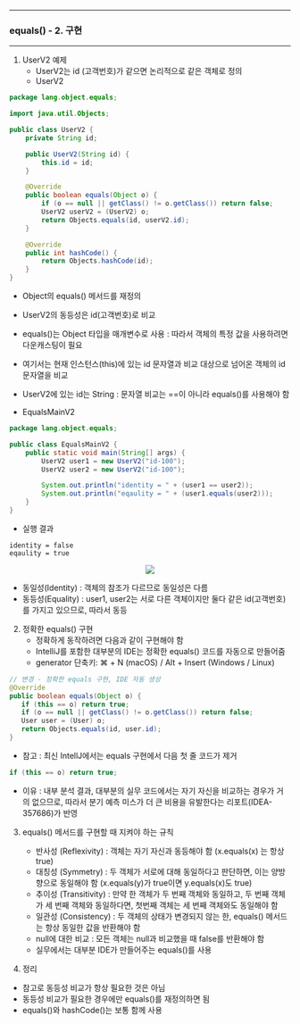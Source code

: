 -----
### equals() - 2. 구현
-----
1. UserV2 예제
   - UserV2는 id (고객번호)가 같으면 논리적으로 같은 객체로 정의
   - UserV2
```java
package lang.object.equals;

import java.util.Objects;

public class UserV2 {
    private String id;

    public UserV2(String id) {
        this.id = id;
    }

    @Override
    public boolean equals(Object o) {
        if (o == null || getClass() != o.getClass()) return false;
        UserV2 userV2 = (UserV2) o;
        return Objects.equals(id, userV2.id);
    }

    @Override
    public int hashCode() {
        return Objects.hashCode(id);
    }
}
```
   - Object의 equals() 메서드를 재정의
   - UserV2의 동등성은 id(고객번호)로 비교
   - equals()는 Object 타입을 매개변수로 사용 : 따라서 객체의 특정 값을 사용하려면 다운캐스팅이 필요
   - 여기서는 현재 인스턴스(this)에 있는 id 문자열과 비교 대상으로 넘어온 객체의 id 문자열을 비교
   - UserV2에 있는 id는 String : 문자열 비교는 ==이 아니라 equals()를 사용해야 함

   - EqualsMainV2
```java
package lang.object.equals;

public class EqualsMainV2 {
    public static void main(String[] args) {
        UserV2 user1 = new UserV2("id-100");
        UserV2 user2 = new UserV2("id-100");

        System.out.println("identity = " + (user1 == user2));
        System.out.println("eqaulity = " + (user1.equals(user2)));
    }
}
```
  - 실행 결과
```
identity = false
eqaulity = true
```

<div align="center">
<img src="https://github.com/user-attachments/assets/1281cab6-4680-41a2-908f-bbd3d8060e60">
</div>

   - 동일성(Identity) : 객체의 참조가 다르므로 동일성은 다름
   - 동등성(Equality) : user1, user2는 서로 다른 객체이지만 둘다 같은 id(고객번호)를 가지고 있으므로, 따라서 동등

2. 정확한 equals() 구현
   - 정확하게 동작하려면 다음과 같이 구현해야 함
   - IntelliJ를 포함한 대부분의 IDE는 정확한 equals() 코드를 자동으로 만들어줌
   - generator 단축키: ⌘ + N (macOS) / Alt + Insert (Windows / Linux)
```java
// 변경 - 정확한 equals 구현, IDE 자동 생성
@Override
public boolean equals(Object o) {
   if (this == o) return true;
   if (o == null || getClass() != o.getClass()) return false;
   User user = (User) o;
   return Objects.equals(id, user.id);
}
```
  - 참고 : 최신 IntellJ에서는 equals 구현에서 다음 첫 줄 코드가 제거
```java
if (this == o) return true;
```
  - 이유 : 내부 분석 결과, 대부분의 실무 코드에서는 자기 자신을 비교하는 경우가 거의 없으므로, 따라서 분기 예측 미스가 더 큰 비용을 유발한다는 리포트(IDEA-357686)가 반영

3. equals() 메서드를 구현할 때 지켜야 하는 규칙
   - 반사성 (Reflexivity) : 객체는 자기 자신과 동등해야 함 (x.equals(x) 는 항상 true)
   - 대칭성 (Symmetry) : 두 객체가 서로에 대해 동일하다고 판단하면, 이는 양방향으로 동일해야 함 (x.equals(y)가 true이면 y.equals(x)도 true)
   - 추이성 (Transitivity) : 만약 한 객체가 두 번째 객체와 동일하고, 두 번째 객체가 세 번째 객체와 동일하다면, 첫번째 객체는 세 번째 객체와도 동일해야 함
   - 일관성 (Consistency) : 두 객체의 상태가 변경되지 않는 한, equals() 메서드는 항상 동일한 값을 반환해야 함
   - null에 대한 비교 : 모든 객체는 null과 비교했을 때 false를 반환해야 함
   - 실무에서는 대부분 IDE가 만들어주는 equals()를 사용

4. 정리
  - 참고로 동등성 비교가 항상 필요한 것은 아님
  - 동등성 비교가 필요한 경우에만 equals()를 재정의하면 됨
  - equals()와 hashCode()는 보통 함께 사용
